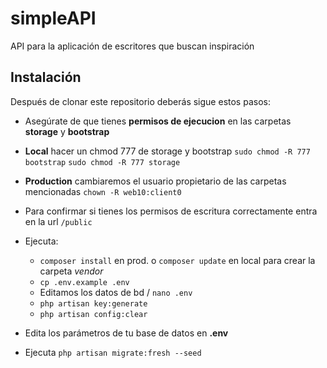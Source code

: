 # simpleAPI
API para la aplicación de escritores que buscan inspiración

## Instalación

Después de clonar este repositorio deberás sigue estos pasos:

- Asegúrate de que tienes __permisos de ejecucion__ en las carpetas **storage** y **bootstrap**
- **Local** hacer un chmod 777 de storage y bootstrap `sudo chmod -R 777 bootstrap` `sudo chmod -R 777 storage`
- **Production** cambiaremos el usuario propietario de las carpetas mencionadas `chown -R web10:client0`
- Para confirmar si tienes los permisos de escritura correctamente entra en la url `/public`

- Ejecuta:    
    * `composer install` en prod. o `composer update` en local para crear la carpeta _vendor_
    * `cp .env.example .env`
    * Editamos los datos de bd / `nano .env`
    * `php artisan key:generate`
    * `php artisan config:clear`
- Edita los parámetros de tu base de datos en **.env**
- Ejecuta `php artisan migrate:fresh --seed`
